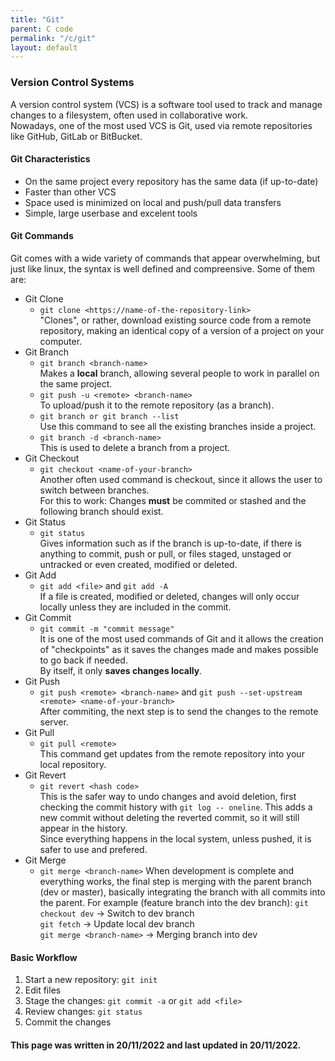 ```yaml
---
title: "Git"
parent: C code
permalink: "/c/git"
layout: default
---
```


### Version Control Systems

A version control system (VCS) is a software tool used to track and manage changes to a filesystem, often used in collaborative work.  
Nowadays, one of the most used VCS is Git, used via remote repositories like GitHub, GitLab or BitBucket.

#### Git Characteristics

- On the same project every repository has the same data (if up-to-date)
- Faster than other VCS
- Space used is minimized on local and push/pull data transfers
- Simple, large userbase and excelent tools

#### Git Commands

Git comes with a wide variety of commands that appear overwhelming, but just like linux, the syntax is well defined and compreensive. Some of them are:

- Git Clone
  - `git clone <https://name-of-the-repository-link>`  
  "Clones", or rather, download existing source code from a remote repository, making an identical copy of a version of a project on your computer.
- Git Branch
  - `git branch <branch-name>`  
  Makes a **local** branch, allowing several people to work in parallel on the same project.
  - `git push -u <remote> <branch-name>`  
  To upload/push it to the remote repository (as a branch).
  - `git branch or git branch --list`  
  Use this command to see all the existing branches inside a project.
  - `git branch -d <branch-name>`  
  This is used to delete a branch from a project.
- Git Checkout
  - `git checkout <name-of-your-branch>`  
  Another often used command is checkout, since it allows the user to switch between branches.  
  For this to work: Changes **must** be commited or stashed and the following branch should exist.
- Git Status
  - `git status`  
  Gives information such as if the branch is up-to-date, if there is anything to commit, push or pull, or files staged, unstaged or untracked or even created, modified or deleted.
- Git Add
  - `git add <file>` and `git add -A`  
  If a file is created, modified or deleted, changes will only occur locally unless they are included in the commit.
- Git Commit
  - `git commit -m "commit message"`  
  It is one of the most used commands of Git and it allows the creation of "checkpoints" as it saves the changes made and makes possible to go back if needed.  
  By itself, it only __saves changes locally__.
- Git Push
  - `git push <remote> <branch-name>` and `git push --set-upstream <remote> <name-of-your-branch>`  
  After commiting, the next step is to send the changes to the remote server.
- Git Pull
  - `git pull <remote>`  
  This command get updates from the remote repository into your local repository.
- Git Revert
  - `git revert <hash code>`  
  This is the safer way to undo changes and avoid deletion, first checking the commit history with `git log -- oneline`. This adds a new commit without deleting the reverted commit, so it will still appear in the history.  
  Since everything happens in the local system, unless pushed, it is safer to use and prefered.
- Git Merge
  - `git merge <branch-name>`
  When development is complete and everything works, the final step is merging with the parent branch (dev or master), basically integrating the branch with all commits into the parent. For example (feature branch into the dev branch):
  `git checkout dev` -> Switch to dev branch  
  `git fetch` -> Update local dev branch  
  `git merge <branch-name>` -> Merging branch into dev
  
#### Basic Workflow

1. Start a new repository: `git init`
2. Edit files
3. Stage the changes: `git commit -a` or `git add <file>`
4. Review changes: `git status`
5. Commit the changes

#### This page was written in 20/11/2022 and last updated in 20/11/2022.
